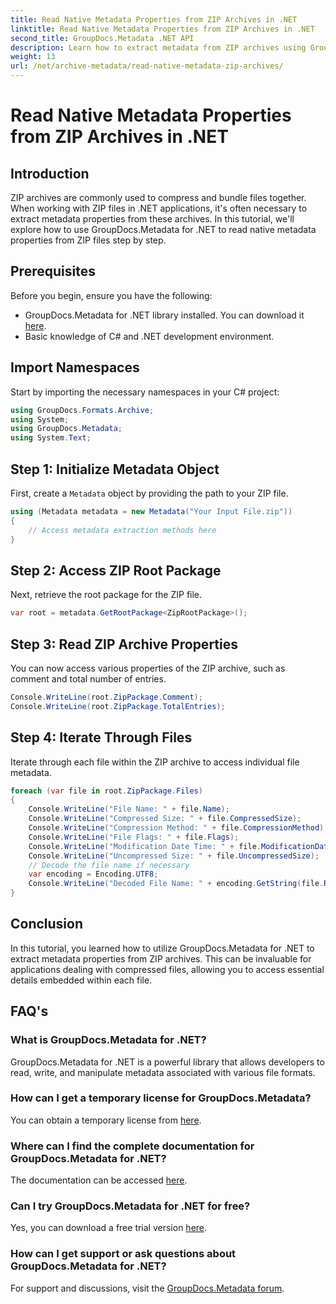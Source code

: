 ```yaml
---
title: Read Native Metadata Properties from ZIP Archives in .NET
linktitle: Read Native Metadata Properties from ZIP Archives in .NET
second_title: GroupDocs.Metadata .NET API
description: Learn how to extract metadata from ZIP archives using GroupDocs.Metadata for .NET. Explore step-by-step instructions for reading native properties.
weight: 13
url: /net/archive-metadata/read-native-metadata-zip-archives/
---
```


# Read Native Metadata Properties from ZIP Archives in .NET

## Introduction
ZIP archives are commonly used to compress and bundle files together. When working with ZIP files in .NET applications, it's often necessary to extract metadata properties from these archives. In this tutorial, we'll explore how to use GroupDocs.Metadata for .NET to read native metadata properties from ZIP files step by step.
## Prerequisites
Before you begin, ensure you have the following:
- GroupDocs.Metadata for .NET library installed. You can download it [here](https://releases.groupdocs.com/metadata/net/).
- Basic knowledge of C# and .NET development environment.

## Import Namespaces
Start by importing the necessary namespaces in your C# project:
```csharp
using GroupDocs.Formats.Archive;
using System;
using GroupDocs.Metadata;
using System.Text;
```
## Step 1: Initialize Metadata Object
First, create a `Metadata` object by providing the path to your ZIP file.
```csharp
using (Metadata metadata = new Metadata("Your Input File.zip"))
{
    // Access metadata extraction methods here
}
```
## Step 2: Access ZIP Root Package
Next, retrieve the root package for the ZIP file.
```csharp
var root = metadata.GetRootPackage<ZipRootPackage>();
```
## Step 3: Read ZIP Archive Properties
You can now access various properties of the ZIP archive, such as comment and total number of entries.
```csharp
Console.WriteLine(root.ZipPackage.Comment);
Console.WriteLine(root.ZipPackage.TotalEntries);
```
## Step 4: Iterate Through Files
Iterate through each file within the ZIP archive to access individual file metadata.
```csharp
foreach (var file in root.ZipPackage.Files)
{
    Console.WriteLine("File Name: " + file.Name);
    Console.WriteLine("Compressed Size: " + file.CompressedSize);
    Console.WriteLine("Compression Method: " + file.CompressionMethod);
    Console.WriteLine("File Flags: " + file.Flags);
    Console.WriteLine("Modification Date Time: " + file.ModificationDateTime);
    Console.WriteLine("Uncompressed Size: " + file.UncompressedSize);
    // Decode the file name if necessary
    var encoding = Encoding.UTF8;
    Console.WriteLine("Decoded File Name: " + encoding.GetString(file.RawName));
}
```

## Conclusion
In this tutorial, you learned how to utilize GroupDocs.Metadata for .NET to extract metadata properties from ZIP archives. This can be invaluable for applications dealing with compressed files, allowing you to access essential details embedded within each file.

## FAQ's
### What is GroupDocs.Metadata for .NET?
GroupDocs.Metadata for .NET is a powerful library that allows developers to read, write, and manipulate metadata associated with various file formats.
### How can I get a temporary license for GroupDocs.Metadata?
You can obtain a temporary license from [here](https://purchase.groupdocs.com/temporary-license/).
### Where can I find the complete documentation for GroupDocs.Metadata for .NET?
The documentation can be accessed [here](https://tutorials.groupdocs.com/metadata/net/).
### Can I try GroupDocs.Metadata for .NET for free?
Yes, you can download a free trial version [here](https://releases.groupdocs.com/).
### How can I get support or ask questions about GroupDocs.Metadata for .NET?
For support and discussions, visit the [GroupDocs.Metadata forum](https://forum.groupdocs.com/c/metadata/14).
